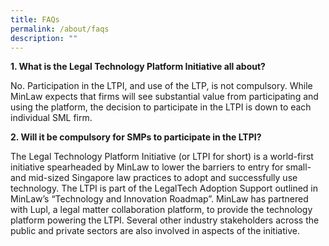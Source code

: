 ```yaml
---
title: FAQs
permalink: /about/faqs
description: ""
---
```

**1. What is the Legal Technology Platform Initiative all about?**

No. Participation in the LTPI, and use of the LTP, is not compulsory. While MinLaw expects that firms will see substantial value from participating and using the platform, the decision to participate in the LTPI is down to each individual SML firm.

**2. Will it be compulsory for SMPs to participate in the LTPI?**

The Legal Technology Platform Initiative (or LTPI for short) is a world-first initiative spearheaded by MinLaw to lower the barriers to entry for small- and mid-sized Singapore law practices to adopt and successfully use technology.
The LTPI is part of the LegalTech Adoption Support outlined in MinLaw’s “Technology and Innovation Roadmap”.
MinLaw has partnered with Lupl, a legal matter collaboration platform, to provide the technology platform powering the LTPI.
Several other industry stakeholders across the public and private sectors are also involved in aspects of the initiative.
 